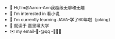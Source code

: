 - 👧 Hi,I’m@Aaron-Ann我超级无聊和无趣
- 👀 I’m interested in  看小说 
- 🦦 I’m currently learning JAVA-学了60年啦（joking）
- 🐰 就读于 嘉里墩大学
- ✉️ my email-🐧-@qq
-🌈🌈🌈

<!---
Aaron-Ann/Aaron-Ann is a ✨ special ✨ repository because its `README.md` (this file) appears on your GitHub profile.
You can click the Preview link to take a look at your changes.
--->
